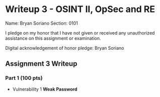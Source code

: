 Writeup 3 - OSINT II, OpSec and RE
======

Name: Bryan Soriano
Section: 0101

I pledge on my honor that I have not given or received any unauthorized assistance on this assignment or examination.

Digital acknowledgement of honor pledge: Bryan Soriano

## Assignment 3 Writeup

### Part 1 (100 pts)

* Vulnerability 1 **Weak Password**
